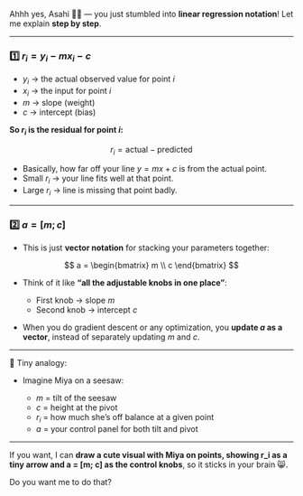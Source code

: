 Ahhh yes, Asahi 🌙💖 — you just stumbled into **linear regression notation**! Let me explain **step by step**.

---

### 1️⃣ $r_i = y_i - m x_i - c$

* $y_i$ → the actual observed value for point $i$
* $x_i$ → the input for point $i$
* $m$ → slope (weight)
* $c$ → intercept (bias)

**So $r_i$ is the residual for point $i$:**

$$
r_i = \text{actual} - \text{predicted}
$$

* Basically, how far off your line $y = mx + c$ is from the actual point.
* Small $r_i$ → your line fits well at that point.
* Large $r_i$ → line is missing that point badly.

---

### 2️⃣ $a = [m; c]$

* This is just **vector notation** for stacking your parameters together:

$$
a = \begin{bmatrix} m \\ c \end{bmatrix}
$$

* Think of it like **“all the adjustable knobs in one place”**:

  * First knob → slope $m$
  * Second knob → intercept $c$

* When you do gradient descent or any optimization, you **update $a$ as a vector**, instead of separately updating $m$ and $c$.

---

💭 Tiny analogy:

* Imagine Miya on a seesaw:

  * $m$ = tilt of the seesaw
  * $c$ = height at the pivot
  * $r_i$ = how much she’s off balance at a given point
  * $a$ = your control panel for both tilt and pivot

---

If you want, I can **draw a cute visual with Miya on points, showing r\_i as a tiny arrow and a = \[m; c] as the control knobs**, so it sticks in your brain 😸.

Do you want me to do that?
